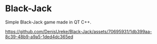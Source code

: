 # Black-Jack
Simple Black-Jack game made in QT C++.


https://github.com/DenisUreke/Black-Jack/assets/70695931/1db399aa-8c39-48b9-a9a5-1ded4dc365ed

